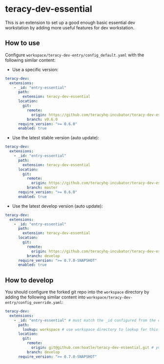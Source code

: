 # teracy-dev-essential

This is an extension to set up a good enough basic essential dev workstation by adding more useful
features for dev workstation.


## How to use

Configure `workspace/teracy-dev-entry/config_default.yaml` with the following similar content:

- Use a specific version:

```yaml
teracy-dev:
  extensions:
    - _id: "entry-essential"
      path:
        extension: teracy-dev-essential
      location:
        git:
          remote:
            origin: https://github.com/teracyhq-incubator/teracy-dev-essential.git
          branch: v0.6.0
      require_version: ">= 0.6.0"
      enabled: true
```

- Use the latest stable version (auto update):

```yaml
teracy-dev:
  extensions:
    - _id: "entry-essential"
      path:
        extension: teracy-dev-essential
      location:
        git:
          remote:
            origin: https://github.com/teracyhq-incubator/teracy-dev-essential.git
          branch: master
      require_version: ">= 0.6.0"
      enabled: true
```

- Use the latest develop version (auto update):

```yaml
teracy-dev:
  extensions:
    - _id: "entry-essential"
      path:
        extension: teracy-dev-essential
      location:
        git:
          remote:
            origin: https://github.com/teracyhq-incubator/teracy-dev-essential.git
          branch: develop
      require_version: ">= 0.7.0-SNAPSHOT"
      enabled: true
```


## How to develop

You should configure the forked git repo into the `workspace` directory by adding the following
similar content into `workspace/teracy-dev-entry/config_override.yaml`:


```yaml
teracy-dev:
  extensions:
    - _id: "entry-essential" # must match the _id configured from the config_default.yaml file
      path:
        lookup: workspace # use workspace directory to lookup for this extension
      location:
        git:
          remote:
            origin: git@github.com:hoatle/teracy-dev-essential.git # your forked repo
          branch: develop
      require_version: ">= 0.7.0-SNAPSHOT"
```

